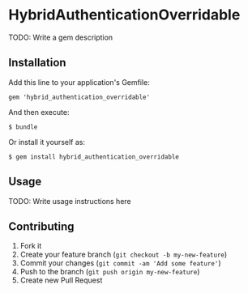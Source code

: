 # HybridAuthenticationOverridable

TODO: Write a gem description

## Installation

Add this line to your application's Gemfile:

    gem 'hybrid_authentication_overridable'

And then execute:

    $ bundle

Or install it yourself as:

    $ gem install hybrid_authentication_overridable

## Usage

TODO: Write usage instructions here

## Contributing

1. Fork it
2. Create your feature branch (`git checkout -b my-new-feature`)
3. Commit your changes (`git commit -am 'Add some feature'`)
4. Push to the branch (`git push origin my-new-feature`)
5. Create new Pull Request

